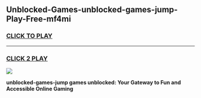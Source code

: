 
## Unblocked-Games-unblocked-games-jump-Play-Free-mf4mi
<h3>
<a href="https://premium76.site?title=unblocked-games-jump&ref=10A">CLICK TO PLAY</a></h3>
<hr>

<h3>
<a href="https://premium76.site?title=unblocked-games-jump&ref=10A">CLICK 2 PLAY</a>
  
</h3>

<a href="https://premium76.site?title=unblocked-games-jump&ref=10A"><img src="https://clearcache.store/games.png"></a>


**unblocked-games-jump games unblocked: Your Gateway to Fun and Accessible Online Gaming**
